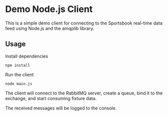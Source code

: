 # Demo Node.js Client

This is a simple demo client for connecting to the Sportsbook real-time data feed using Node.js and the amqplib library.

## Usage
Install dependencies
```
npm install
```
Run the client
```
node main.js
```
The client will connect to the RabbitMQ server, create a queue, bind it to the exchange, and start consuming fixture data.

The received messages will be logged to the console.
